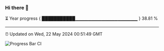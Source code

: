 ### Hi there 👋

⏳ Year progress { ███████████▁▁▁▁▁▁▁▁▁▁▁▁▁▁▁▁▁▁▁ } 38.81 %

---

⏰ Updated on Wed, 22 May 2024 00:51:49 GMT

![Progress Bar CI](https://github.com/liununu/liununu/workflows/Progress%20Bar%20CI/badge.svg)
